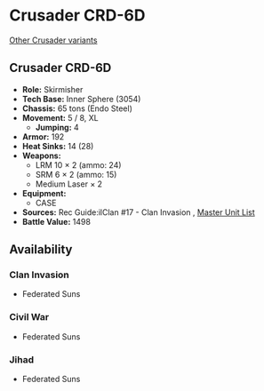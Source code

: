 # Crusader CRD-6D 

[Other Crusader variants](../crusader.md) 

## Crusader CRD-6D 

- **Role:** Skirmisher 
- **Tech Base:** Inner Sphere (3054) 
- **Chassis:** 65 tons (Endo Steel) 
- **Movement:** 5 / 8, XL 
  - **Jumping:** 4 
- **Armor:** 192 
- **Heat Sinks:** 14 (28) 
- **Weapons:** 
  - LRM 10 × 2 (ammo: 24) 
  - SRM 6 × 2 (ammo: 15) 
  - Medium Laser × 2 
- **Equipment:** 
  - CASE 
- **Sources:** Rec Guide:ilClan #17 - Clan Invasion , [Master Unit List](http://masterunitlist.info/Unit/Details/8224/crusader-crd-6d) 
- **Battle Value:** 1498 

## Availability 

### Clan Invasion 

- Federated Suns 

### Civil War 

- Federated Suns 

### Jihad 

- Federated Suns 

